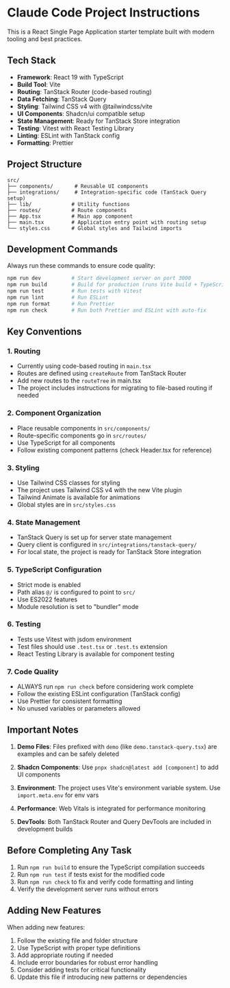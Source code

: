 # Claude Code Project Instructions

This is a React Single Page Application starter template built with modern tooling and best practices.

## Tech Stack

- **Framework**: React 19 with TypeScript
- **Build Tool**: Vite
- **Routing**: TanStack Router (code-based routing)
- **Data Fetching**: TanStack Query
- **Styling**: Tailwind CSS v4 with @tailwindcss/vite
- **UI Components**: Shadcn/ui compatible setup
- **State Management**: Ready for TanStack Store integration
- **Testing**: Vitest with React Testing Library
- **Linting**: ESLint with TanStack config
- **Formatting**: Prettier

## Project Structure

```
src/
├── components/       # Reusable UI components
├── integrations/     # Integration-specific code (TanStack Query setup)
├── lib/             # Utility functions
├── routes/          # Route components
├── App.tsx          # Main app component
├── main.tsx         # Application entry point with routing setup
└── styles.css       # Global styles and Tailwind imports
```

## Development Commands

Always run these commands to ensure code quality:

```bash
npm run dev          # Start development server on port 3000
npm run build        # Build for production (runs Vite build + TypeScript check)
npm run test         # Run tests with Vitest
npm run lint         # Run ESLint
npm run format       # Run Prettier
npm run check        # Run both Prettier and ESLint with auto-fix
```

## Key Conventions

### 1. **Routing**
- Currently using code-based routing in `main.tsx`
- Routes are defined using `createRoute` from TanStack Router
- Add new routes to the `routeTree` in main.tsx
- The project includes instructions for migrating to file-based routing if needed

### 2. **Component Organization**
- Place reusable components in `src/components/`
- Route-specific components go in `src/routes/`
- Use TypeScript for all components
- Follow existing component patterns (check Header.tsx for reference)

### 3. **Styling**
- Use Tailwind CSS classes for styling
- The project uses Tailwind CSS v4 with the new Vite plugin
- Tailwind Animate is available for animations
- Global styles are in `src/styles.css`

### 4. **State Management**
- TanStack Query is set up for server state management
- Query client is configured in `src/integrations/tanstack-query/`
- For local state, the project is ready for TanStack Store integration

### 5. **TypeScript Configuration**
- Strict mode is enabled
- Path alias `@/` is configured to point to `src/`
- Use ES2022 features
- Module resolution is set to "bundler" mode

### 6. **Testing**
- Tests use Vitest with jsdom environment
- Test files should use `.test.tsx` or `.test.ts` extension
- React Testing Library is available for component testing

### 7. **Code Quality**
- ALWAYS run `npm run check` before considering work complete
- Follow the existing ESLint configuration (TanStack config)
- Use Prettier for consistent formatting
- No unused variables or parameters allowed

## Important Notes

1. **Demo Files**: Files prefixed with `demo` (like `demo.tanstack-query.tsx`) are examples and can be safely deleted

2. **Shadcn Components**: Use `pnpx shadcn@latest add [component]` to add UI components

3. **Environment**: The project uses Vite's environment variable system. Use `import.meta.env` for env vars

4. **Performance**: Web Vitals is integrated for performance monitoring

5. **DevTools**: Both TanStack Router and Query DevTools are included in development builds

## Before Completing Any Task

1. Run `npm run build` to ensure the TypeScript compilation succeeds
2. Run `npm run test` if tests exist for the modified code
3. Run `npm run check` to fix and verify code formatting and linting
4. Verify the development server runs without errors

## Adding New Features

When adding new features:
1. Follow the existing file and folder structure
2. Use TypeScript with proper type definitions
3. Add appropriate routing if needed
4. Include error boundaries for robust error handling
5. Consider adding tests for critical functionality
6. Update this file if introducing new patterns or dependencies